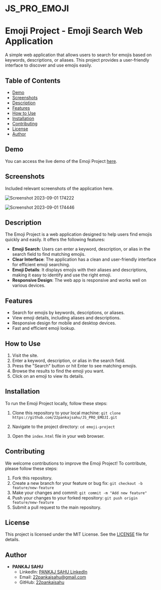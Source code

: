 # JS_PRO_EMOJI

# Emoji Project - Emoji Search Web Application

A simple web application that allows users to search for emojis based on keywords, descriptions, or aliases. This project provides a user-friendly interface to discover and use emojis easily.

## Table of Contents

- [Demo](#demo)
- [Screenshots](#screenshots)
- [Description](#description)
- [Features](#features)
- [How to Use](#how-to-use)
- [Installation](#installation)
- [Contributing](#contributing)
- [License](#license)
- [Author](#author)

## Demo

You can access the live demo of the Emoji Project [here](https://22pankajsahu.github.io/JS_PRO_EMOJI/).

## Screenshots

Included relevant screenshots of the application here.

![Screenshot 2023-09-01 174222](https://github.com/22pankajsahu/JS_PRO_EMOJI/assets/135128502/3b7843eb-82cc-43e1-94a9-025d9ca79bc3)

![Screenshot 2023-09-01 174446](https://github.com/22pankajsahu/JS_PRO_EMOJI/assets/135128502/710b0d5b-537e-4b2a-84ae-0f9f28f1cab8)


## Description

The Emoji Project is a web application designed to help users find emojis quickly and easily. It offers the following features:

- **Emoji Search**: Users can enter a keyword, description, or alias in the search field to find matching emojis.
- **Clear Interface**: The application has a clean and user-friendly interface for efficient emoji searching.
- **Emoji Details**: It displays emojis with their aliases and descriptions, making it easy to identify and use the right emoji.
- **Responsive Design**: The web app is responsive and works well on various devices.

## Features

- Search for emojis by keywords, descriptions, or aliases.
- View emoji details, including aliases and descriptions.
- Responsive design for mobile and desktop devices.
- Fast and efficient emoji lookup.

## How to Use

1. Visit the site.
2. Enter a keyword, description, or alias in the search field.
3. Press the "Search" button or hit Enter to see matching emojis.
4. Browse the results to find the emoji you want.
5. Click on an emoji to view its details.

## Installation

To run the Emoji Project locally, follow these steps:

1. Clone this repository to your local machine: `git clone https://github.com/22pankajsahu/JS_PRO_EMOJI.git`

2. Navigate to the project directory: `cd emoji-project`

3. Open the `index.html` file in your web browser.

## Contributing

We welcome contributions to improve the Emoji Project! To contribute, please follow these steps:

1. Fork this repository.
2. Create a new branch for your feature or bug fix: `git checkout -b feature/new-feature`
3. Make your changes and commit: `git commit -m "Add new feature"`
4. Push your changes to your forked repository: `git push origin feature/new-feature`
5. Submit a pull request to the main repository.

## License

This project is licensed under the MIT License. See the [LICENSE](LICENSE) file for details.

## Author

- **PANKAJ SAHU**
  - LinkedIn: [PANKAJ SAHU LinkedIn](https://linkedin.com/in/22pankajsahu)
  - Email: [22pankajsahu@gmail.com](mailto:22pankajsahu@gmail.com)
  - GitHub: [22pankajsahu](https://github.com/22pankajsahu)

